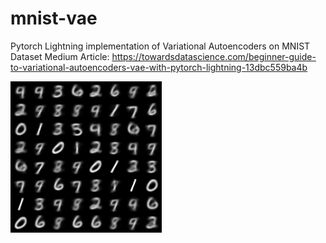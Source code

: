 # mnist-vae

Pytorch Lightning implementation of Variational Autoencoders on MNIST Dataset 
Medium Article: https://towardsdatascience.com/beginner-guide-to-variational-autoencoders-vae-with-pytorch-lightning-13dbc559ba4b

![](images/epoch_25.png)
